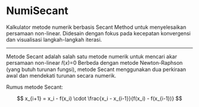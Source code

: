 # NumiSecant
Kalkulator metode numerik berbasis Secant Method untuk menyelesaikan persamaan non-linear. Didesain dengan fokus pada kecepatan konvergensi dan visualisasi langkah-langkah iterasi.

------------------------------------------------------------------------------------------------------------------------------------------------------------------------------------------------

Metode Secant adalah salah satu metode numerik untuk mencari akar persamaan non-linear 𝑓(𝑥)=0 Berbeda dengan metode Newton-Raphson (yang butuh turunan fungsi), metode Secant menggunakan dua perkiraan awal dan mendekati turunan secara numerik.

Rumus metode Secant:

$$
x_{i+1} = x_i - f(x_i) \cdot \frac{x_i - x_{i-1}}{f(x_i) - f(x_{i-1})}
$$
